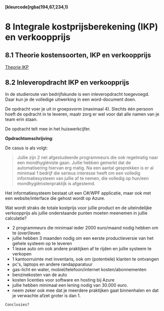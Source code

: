 #### [kleurcode]rgba(194,67,234,1)

# 8 Integrale kostprijsberekening (IKP) en verkoopprijs

## 8.1 Theorie kostensoorten, IKP en verkoopprijs

[Theorie IKP](https://elo.kw1c.nl/CMS/Studie/811%20ICT-Academie/811%20VakkenInhoud/[B.05%20BED]%20Bedrijfskunde/Productie/01.%20Reader/Theorie%20Integrale%20kostprijsberekening%20+%20Afschrijven%20Compleet.pdf)

## 8.2 Inleveropdracht IKP en verkoopprijs

In de studieroute van bedrijfskunde is een inleveropdracht toegevoegd. Daar kun je de volledige uitwerking in een word-document doen.
 
De opdracht voer je uit in groepsvorm (maximaal 4). Slechts één persoon hoeft de opdracht in te leveren, maatr zorg er wel voor dat alle namen van je team erin staan.

De opdracht telt mee in het huiswerkcijfer.

__Opdrachtomschrijving__:<br>

De casus is als volgt: <br>
>Jullie zijn 2 net afgestudeerde programmeurs die ook regelmatig naar een mondhygiëniste gaan. Jullie hebben gemerkt dat de 
automatisering hiervan erg matig. Na een aantal gesprekken is er al minimaal 1 bedrijf die serieus interesse heeft om een volledig informatiesysteem
van jullie af te nemen, die volledig op hun/een mondhygiënistenpraktijk is afgestemd.

 Het informatiesysteem bestaat uit een C#/WPF applicatie, maar ook met een website/interface die gehost wordt op Azure.
 
 Wat wordt straks de totale kostprijs voor jullie product en de uiteindelijke verkoopprijs als jullie onderstaande 
 punten moeten meenemen in jullie calculatie?
 
 - 2 programmeurs die minimaal ieder 2000 euro/maand nodig hebben om te (over)leven
 - jullie hebben 3 maanden nodig om een eerste productieversie van het gehele systeem op te leveren
 - 1 lease auto om ook andere praktijken af te rijden en jullie systeem te verkopen
 - 1 kantoorruimte met inventaris, ook om (potentiele) klanten te ontvangen
 - pc's, laptops en andere randapparatuur
 - gas-licht en water, mobiel/telefoon/internet kosten/abonnementen
 - benzinekosten van de auto
 - kosten licenties voor software en hosting bij Azure
 - jullie hebben minimaal een lening nodig van 30.000 euro.
 - neem zeker ook mee dat je meerdere praktijken gaat binnenhalen en dat je verwachte afzet groter is dan 1.
 
 ``Conclusies?``
